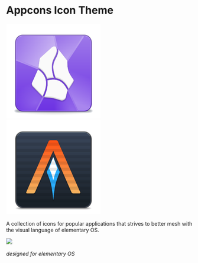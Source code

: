 # Appcons Icon Theme

![image](./apps/128/obsidian.svg)
![image](./apps/128/alacritty.svg)

A collection of icons for popular applications that strives to better mesh with the visual language of elementary OS.

<img src="https://github.com/wpkelso/appcons/assets/11094688/5c8fb765-61c3-4f79-a33d-46b5bd59c480" width="200">

_designed for elementary OS_
